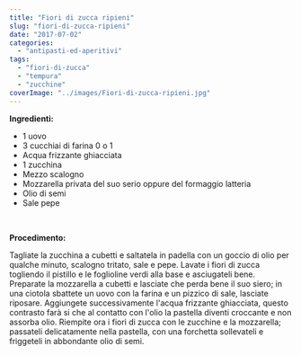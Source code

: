 ```yaml
---
title: "Fiori di zucca ripieni"
slug: "fiori-di-zucca-ripieni"
date: "2017-07-02"
categories: 
  - "antipasti-ed-aperitivi"
tags: 
  - "fiori-di-zucca"
  - "tempura"
  - "zucchine"
coverImage: "../images/Fiori-di-zucca-ripieni.jpg"
---
```


**Ingredienti:**

- 1 uovo
- 3 cucchiai di farina 0 o 1
- Acqua frizzante ghiacciata
- 1 zucchina
- Mezzo scalogno
- Mozzarella privata del suo serio oppure del formaggio latteria
- Olio di semi
- Sale pepe

 

**Procedimento:**

Tagliate la zucchina a cubetti e saltatela in padella con un goccio di olio per qualche minuto, scalogno tritato, sale e pepe. Lavate i fiori di zucca togliendo il pistillo e le foglioline verdi alla base e asciugateli bene. Preparate la mozzarella a cubetti e lasciate che perda bene il suo siero; in una ciotola sbattete un uovo con la farina e un pizzico di sale, lasciate riposare. Aggiungete successivamente l'acqua frizzante ghiacciata, questo contrasto farà si che al contatto con l'olio la pastella diventi croccante e non assorba olio. Riempite ora i fiori di zucca con le zucchine e la mozzarella; passateli delicatamente nella pastella, con una forchetta sollevateli e friggeteli in abbondante olio di semi.

